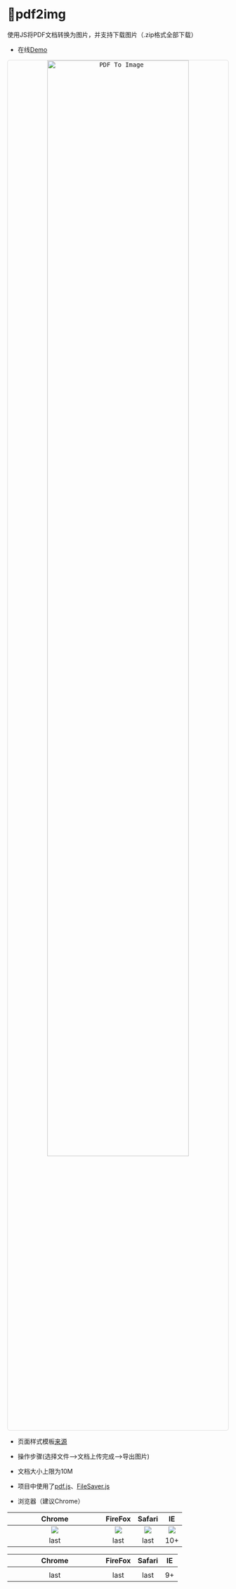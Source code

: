 # :diamond_shape_with_a_dot_inside:pdf2img
使用JS将PDF文档转换为图片，并支持下载图片（.zip格式全部下载）

* 在线[Demo](https://xxlllq.github.io/pdf2img)
<kbd>
  <div style="border: 1px solid gainsboro;border-radius: 5px;" align="center">
    <img width="80%" height="auto" src="https://raw.githubusercontent.com/xxlllq/pdf2img/master/img/pdf2img.gif" alt="PDF To Image" title="PDF To Image"/>
  </div>
</kbd>

* 页面样式模板[来源](https://codepen.io/roydigerhund/pen/OMreoV)

* 操作步骤(选择文件-->文档上传完成-->导出图片)

* 文档大小上限为10M

* 项目中使用了[pdf.js](http://mozilla.github.io/pdf.js/)、[FileSaver.js](https://github.com/eligrey/FileSaver.js/)

* 浏览器（建议Chrome）



<style>
table th:first-of-type {
    width: 200px;
}
</style> 

Chrome  |  FireFox |  Safari |  IE
:------:|:------:|:------:|:------:
![](https://raw.githubusercontent.com/xxlllq/pdf2img/master/img/chrome.png)  |  ![](https://raw.githubusercontent.com/xxlllq/pdf2img/master/img/firefox.png)|  ![](https://raw.githubusercontent.com/xxlllq/pdf2img/master/img/safari.png)|  ![](https://raw.githubusercontent.com/xxlllq/pdf2img/master/img/ie.png)
last |  last |  last |  10+
 <style>
table th:first-of-type {
    width: 200px;
}
</style>

<table>
<thead>
<tr>
<th style="text-align:center">Chrome</th>
<th style="text-align:center">FireFox</th>
<th style="text-align:center">Safari</th>
<th style="text-align:center">IE</th>
</tr>
</thead>
<tbody>
<tr>
<td style="text-align:center"><img src="https://raw.githubusercontent.com/xxlllq/pdf2img/master/img/chrome.png" alt=""></td>
<td style="text-align:center"><img src="https://raw.githubusercontent.com/xxlllq/pdf2img/master/img/firefox.png" alt=""></td>
<td style="text-align:center"><img src="https://raw.githubusercontent.com/xxlllq/pdf2img/master/img/safari.png" alt=""></td>
<td style="text-align:center"><img src="https://raw.githubusercontent.com/xxlllq/pdf2img/master/img/ie.png" alt=""></td>
</tr>
<tr>
<td style="text-align:center">last</td>
<td style="text-align:center">last</td>
<td style="text-align:center">last</td>
<td style="text-align:center">9+</td>
</tr>
